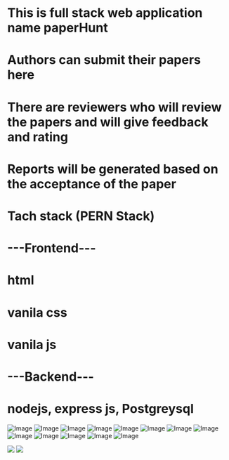 # This is full stack web application name paperHunt
# Authors can submit their papers here
# There are reviewers who will review the papers and will give feedback and rating
# Reports will be generated based on the acceptance of the paper

# Tach stack (PERN Stack)
# ---Frontend---
# html
# vanila css
# vanila js
# ---Backend---
# nodejs, express js, Postgreysql

![Image](https://github.com/user-attachments/assets/8894ca8a-1452-4059-8735-1a28596612af)
![Image](https://github.com/user-attachments/assets/f9bd034e-41cc-4587-8647-2c220ab74086)
![Image](https://github.com/user-attachments/assets/50c4233f-7cf4-43e6-ab7e-adbbcf1053a6)
![Image](https://github.com/user-attachments/assets/3be9bea2-2ede-4364-8ded-7df7f3f66d8c)
![Image](https://github.com/user-attachments/assets/2829b40a-3d24-4e0b-8ef0-5dc645852ac8)
![Image](https://github.com/user-attachments/assets/c725f028-e785-4dd6-bd43-0869338bdfcb)
![Image](https://github.com/user-attachments/assets/d68b57f1-4b56-4ba2-82ed-1a5c99c7f406)
![Image](https://github.com/user-attachments/assets/22f50d47-d8ec-4f61-836c-9fd76d3e82b4)
![Image](https://github.com/user-attachments/assets/634f93eb-9570-48db-9823-772479f011e4)
![Image](https://github.com/user-attachments/assets/5487e09e-bbaa-44e0-8523-7a5f5e5f1466)
![Image](https://github.com/user-attachments/assets/7fe20e40-2a48-4d3f-a939-5a606d5074d1)
![Image](https://github.com/user-attachments/assets/3e343dbe-665f-410e-9043-c37245c616d1)
![Image](https://github.com/user-attachments/assets/0f96267e-99af-491e-9117-5cbfa1b92d70)

<img src="https://github.com/user-attachments/assets/8894ca8a-1452-4059-8735-1a28596612af" />
<img src="https://github.com/user-attachments/assets/f9bd034e-41cc-4587-8647-2c220ab74086" />
<img src="" />
<img src="" />
<img src="" />
<img src="" />
<img src="" />
<img src="" />
<img src="" />
<img src="" />
<img src="" />
<img src="" />
<img src="" />
